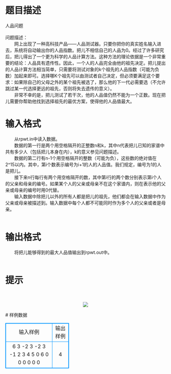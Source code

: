 # 

 
 # 题目描述 
<p>
人品问题<br><br>问题描述：<br>　　网上出现了一种高科技产品——人品测试器。只要你把你的真实姓名输入进去，系统将自动输出你的人品指数。把儿不相信自己的人品为0。经过了许多研究后，把儿得出了一个更为科学的人品计算方法。这种方法的理论依据是一个非常重要的结论：人品具有遗传性。因此，一个人的人品完全由他的祖先决定。把儿提出的人品计算方法相当简单，只需要将测试对象的k个祖先的人品指数（可能为负数）加起来即可。选择哪K个祖先可以由测试者自己决定，但必须要满足这个要求：如果除自己的父母之外的某个祖先被选了，那么他的下一代必需要选（不允许跳过某一代选择更远的祖先，否则将失去遗传的意义）。<br>　　非常不幸的是，把儿测试了若干次，他的人品值仍然不能为一个正数。现在把儿需要你帮助他找到选择祖先的最优方案，使得他的人品值最大。<br></p> 

 
 # 输入格式 
<p>
　　从rpwt.in中读入数据。<br>　　数据的第一行是两个用空格隔开的正整数n和k，其中n代表把儿已知的家谱中共有多少人（包括把儿本身在内），k的意义参见问题描述。<br>　　数据的第二行有n-1个用空格隔开的整数（可能为负），这些数的绝对值在2^15以内。其中，第i个数表示编号为i+1的人的人品值。我们规定，编号为1的人是把儿。<br>　　接下来n行每行有两个用空格隔开的数，其中第i行的两个数分别表示第i个人的父亲和母亲的编号。如果某个人的父亲或母亲不在这个家谱内，则在表示他的父亲或母亲的编号时用0代替。<br>　　输入数据中除把儿以外的所有人都是把儿的祖先，他们都会在输入数据中作为父亲或母亲被描述到。输入数据中每个人都不可能同时作为多个人的父亲或者是母亲。<br><br></p> 

 
 # 输出格式 
<p>
　　将把儿能够得到的最大人品值输出到rpwt.out中。<br><br></p> 

 
 # 提示 
<p>
<br><center><img src="/source/joyoi/tyvj-3284/img/aHR0cDovL3d3dy5qb3lvaS5jbi9wcm9ibGVtL3R5dmotMzI4NC9wcm9ibGVtc19pbWFnZXMvMjAxMC8xLmJtcA==.bmp"></img></center></p> 
# 样例数据
<style>
        table,table tr th, table tr td { border:1px solid #0094ff; }
        table { width: 200px; min-height: 25px; line-height: 25px; text-align: center; border-collapse: collapse;}   
    </style>
<table>
	<tr>
		<td>输入样例</td>
		<td>输出样例</td>
	</tr>
<tr><td>6 3
-2 3 -2 3 -1
2 3
4 5
0 6
0 0
0 0
0 0

</td><td>4</td></tr></table>
